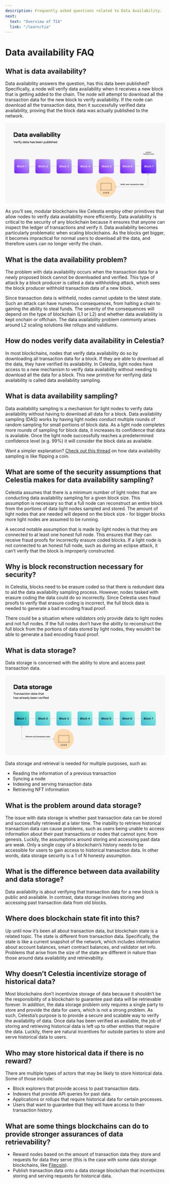 ```yaml
---
description: Frequently asked questions related to Data Availability.
next:
  text: "Overview of TIA"
  link: "/learn/tia"
---
```


# Data availability FAQ

## What is data availability?

Data availability answers the question, has this data been published?
Specifically, a node will verify data availability when it receives a
new block that is getting added to the chain. The node will attempt to
download all the transaction data for the new block to verify availability.
If the node can download all the transaction data, then it successfully
verified data availability, proving that the block data was actually
published to the network.

![Modular VS Monolithic](/img/learn/data-availability-faq/Data-availability.png)

As you’ll see, modular blockchains like Celestia employ other primitives
that allow nodes to verify data availability more efficiently. Data
availability is critical to the security of any blockchain because it
ensures that anyone can inspect the ledger of transactions and verify it.
Data availability becomes particularly problematic when scaling blockchains.
As the blocks get bigger, it becomes impractical for normal users to
download all the data, and therefore users can no longer verify the chain.

## What is the data availability problem?

The problem with data availability occurs when the transaction data for
a newly proposed block cannot be downloaded and verified. This type of
attack by a block producer is called a data withholding attack, which
sees the block producer withhold transaction data of a new block.

Since transaction data is withheld, nodes cannot update to the latest state.
Such an attack can have numerous consequences, from halting a chain to
gaining the ability to steal funds. The severity of the consequences will
depend on the type of blockchain (L1 or L2) and whether data availability
is kept onchain or offchain. The data availability problem commonly
arises around L2 scaling solutions like rollups and validiums.

## How do nodes verify data availability in Celestia?

In most blockchains, nodes that verify data availability do so by downloading
all transaction data for a block. If they are able to download all the data,
they have verified its availability. In Celestia, light nodes have access to
a new mechanism to verify data availability without needing to download all
the data for a block. This new primitive for verifying data availability is
called data availability sampling.

## What is data availability sampling?

Data availability sampling is a mechanism for light nodes to verify data
availability without having to download all data for a block. Data availability
sampling (DAS) works by having light nodes conduct multiple rounds of random
sampling for small portions of block data. As a light node completes more
rounds of sampling for block data, it increases its confidence that data is
available. Once the light node successfully reaches a predetermined confidence
level (e.g. 99%) it will consider the block data as available.

Want a simpler explanation? [Check out this thread](https://twitter.com/nickwh8te/status/1559977957195751424)
on how data availability sampling is like flipping a coin.

<!-- markdownlint-disable MD013 -->

## What are some of the security assumptions that Celestia makes for data availability sampling?

<!-- markdownlint-disable MD013 -->

Celestia assumes that there is a minimum number of light nodes that are
conducting data availability sampling for a given block size. This assumption
is necessary so that a full node can reconstruct an entire block from the
portions of data light nodes sampled and stored. The amount of light nodes
that are needed will depend on the block size - for bigger blocks more light
nodes are assumed to be running.

A second notable assumption that is made by light nodes is that they are
connected to at least one honest full node. This ensures that they can receive
fraud proofs for incorrectly erasure coded blocks. If a light node is not
connected to an honest full node, such as during an eclipse attack, it can’t
verify that the block is improperly constructed.

## Why is block reconstruction necessary for security?

In Celestia, blocks need to be erasure coded so that there is redundant
data to aid the data availability sampling process. However, nodes tasked
with erasure coding the data could do so incorrectly. Since Celestia uses
fraud proofs to verify that erasure coding is incorrect, the full block
data is needed to generate a bad encoding fraud proof.

There could be a situation where validators only provide data to light nodes
and not full nodes. If the full nodes don’t have the ability to reconstruct the
full block from the portions of data stored by light nodes, they wouldn’t be
able to generate a bad encoding fraud proof.

## What is data storage?

Data storage is concerned with the ability to store and access past transaction data.

![Modular VS Monolithic](/img/learn/data-availability-faq/Data-storage.png)

Data storage and retrieval is needed for multiple purposes, such as:

- Reading the information of a previous transaction
- Syncing a node
- Indexing and serving transaction data
- Retrieving NFT information

## What is the problem around data storage?

The issue with data storage is whether past transaction data can be stored and
successfully retrieved at a later time. The inability to retrieve historical
transaction data can cause problems, such as users being unable to access
information about their past transactions or nodes that cannot sync from genesis.
Luckily, the assumptions around storing and accessing past data are weak.
Only a single copy of a blockchain’s history needs to be accessible for users
to gain access to historical transaction data. In other words, data storage
security is a 1 of N honesty assumption.

## What is the difference between data availability and data storage?

Data availability is about verifying that transaction data for a new block is
public and available. In contrast, data storage involves storing and accessing
past transaction data from old blocks.

## Where does blockchain state fit into this?

Up until now it’s been all about transaction data, but blockchain state is a
related topic. The state is different from transaction data. Specifically, the
state is like a current snapshot of the network, which includes information
about account balances, smart contract balances, and validator set info.
Problems that arise from the size of the state are different in nature than those around
data availability and retrievability.

## Why doesn’t Celestia incentivize storage of historical data?

Most blockchains don’t incentivize storage of data because it shouldn’t be the
responsibility of a blockchain to guarantee past data will be retrievable forever.
In addition, the data storage problem only requires a single party to store and
provide the data for users, which is not a strong problem. As such, Celestia’s
purpose is to provide a secure and scalable way to verify the availability of data.
Once data has been verified as available, the job of storing and retrieving
historical data is left up to other entities that require the data. Luckily, there
are natural incentives for outside parties to store and serve historical data to users.

## Who may store historical data if there is no reward?

There are multiple types of actors that may be likely to store historical data.
Some of those include:

- Block explorers that provide access to past transaction data.
- Indexers that provide API queries for past data.
- Applications or rollups that require historical data for certain processes.
- Users that want to guarantee that they will have access to their transaction history.

## What are some things blockchains can do to provide stronger assurances of data retrievability?

- Reward nodes based on the amount of transaction data they store and requests for data
  they serve (this is the case with some data storage blockchains, like [Filecoin](https://filecoin.io)).
- Publish transaction data onto a data storage blockchain that incentivizes storing and
  serving requests for historical data.
